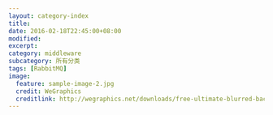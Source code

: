 ```yaml
---
layout: category-index
title: 
date: 2016-02-18T22:45:00+08:00
modified:
excerpt:
category: middleware
subcategory: 所有分类
tags: [RabbitMQ]
image:
  feature: sample-image-2.jpg
  credit: WeGraphics
  creditlink: http://wegraphics.net/downloads/free-ultimate-blurred-background-pack/
---
```


